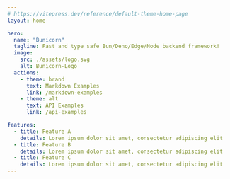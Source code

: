 ```yaml
---
# https://vitepress.dev/reference/default-theme-home-page
layout: home

hero:
  name: "Bunicorn"
  tagline: Fast and type safe Bun/Deno/Edge/Node backend framework!
  image:
    src: ./assets/logo.svg
    alt: Bunicorn-Logo
  actions:
    - theme: brand
      text: Markdown Examples
      link: /markdown-examples
    - theme: alt
      text: API Examples
      link: /api-examples

features:
  - title: Feature A
    details: Lorem ipsum dolor sit amet, consectetur adipiscing elit
  - title: Feature B
    details: Lorem ipsum dolor sit amet, consectetur adipiscing elit
  - title: Feature C
    details: Lorem ipsum dolor sit amet, consectetur adipiscing elit
---
```

